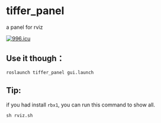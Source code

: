 # tiffer_panel
a panel for rviz

[![996.icu](https://img.shields.io/badge/link-996.icu-red.svg)](https://996.icu)

## Use it though：
```
roslaunch tiffer_panel gui.launch
```

## Tip:
if you had install `rbx1`, you can run this command to show all.
```
sh rviz.sh
```
